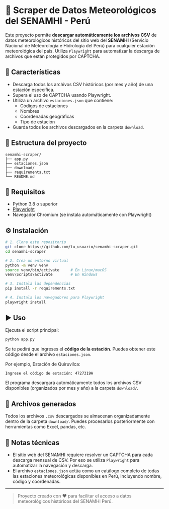 
# 📡 Scraper de Datos Meteorológicos del SENAMHI - Perú

Este proyecto permite **descargar automáticamente los archivos CSV** de datos meteorológicos históricos del sitio web del **SENAMHI** (Servicio Nacional de Meteorología e Hidrología del Perú) para cualquier estación meteorológica del país. Utiliza `Playwright` para automatizar la descarga de archivos que están protegidos por CAPTCHA.

## 🚀 Características

- Descarga todos los archivos CSV históricos (por mes y año) de una estación específica.
- Supera el uso de CAPTCHA usando Playwright.
- Utiliza un archivo `estaciones.json` que contiene:
  - Códigos de estaciones
  - Nombres
  - Coordenadas geográficas
  - Tipo de estación
- Guarda todos los archivos descargados en la carpeta `download`.

## 📂 Estructura del proyecto

```
senamhi-scraper/
├── app.py
├── estaciones.json
├── download/
├── requirements.txt
└── README.md
```

## 🧰 Requisitos

- Python 3.8 o superior
- [Playwright](https://playwright.dev/python/)
- Navegador Chromium (se instala automáticamente con Playwright)

## ⚙️ Instalación

```bash
# 1. Clona este repositorio
git clone https://github.com/tu_usuario/senamhi-scraper.git
cd senamhi-scraper

# 2. Crea un entorno virtual
python -m venv venv
source venv/bin/activate     # En Linux/macOS
venv\Scripts\activate        # En Windows

# 3. Instala las dependencias
pip install -r requirements.txt

# 4. Instala los navegadores para Playwright
playwright install
```

## ▶️ Uso

Ejecuta el script principal:

```bash
python app.py
```

Se te pedirá que ingreses el **código de la estación**. Puedes obtener este código desde el archivo `estaciones.json`.

Por ejemplo, Estación de Quiruvilca:

```bash
Ingrese el código de estación: 4727319A
```

El programa descargará automáticamente todos los archivos CSV disponibles (organizados por mes y año) a la carpeta `download/`.

## 📁 Archivos generados

Todos los archivos `.csv` descargados se almacenan organizadamente dentro de la carpeta `download/`. Puedes procesarlos posteriormente con herramientas como Excel, pandas, etc.

## 🧠 Notas técnicas

- El sitio web del SENAMHI requiere resolver un CAPTCHA para cada descarga mensual de CSV. Por eso se utiliza `Playwright` para automatizar la navegación y descarga.
- El archivo `estaciones.json` actúa como un catálogo completo de todas las estaciones meteorológicas disponibles en Perú, incluyendo nombre, código y coordenadas.


---

> Proyecto creado con ❤️ para facilitar el acceso a datos meteorológicos históricos del SENAMHI Perú.
